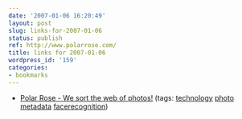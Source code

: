 ```yaml
---
date: '2007-01-06 16:20:49'
layout: post
slug: links-for-2007-01-06
status: publish
ref: http://www.polarrose.com/
title: links for 2007-01-06
wordpress_id: '159'
categories:
- bookmarks
---
```




  * [Polar Rose - We sort the web of photos!](http://www.polarrose.com/) (tags: [technology](http://del.icio.us/eob/technology) [photo](http://del.icio.us/eob/photo) [metadata](http://del.icio.us/eob/metadata) [facerecognition](http://del.icio.us/eob/facerecognition))







